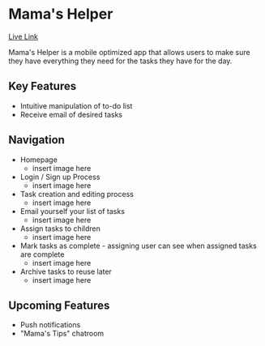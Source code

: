 # Mama's Helper

[Live Link](http://mamashelper.herokuapp.com/)

Mama's Helper is a mobile optimized app that allows users to make sure they have everything they need for the tasks they have for the day.

## Key Features
- Intuitive manipulation of to-do list
- Receive email of desired tasks

## Navigation
- Homepage
   - insert image here
- Login / Sign up Process
   - insert image here
- Task creation and editing process
   - insert image here
- Email yourself your list of tasks
   - insert image here
- Assign tasks to children
   - insert image here
- Mark tasks as complete - assigning user can see when assigned tasks are complete
   - insert image here
- Archive tasks to reuse later
   - insert image here

## Upcoming Features
- Push notifications
- "Mama's Tips" chatroom
